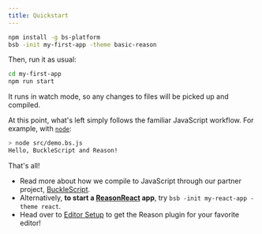 ```yaml
---
title: Quickstart
---
```


```sh
npm install -g bs-platform
bsb -init my-first-app -theme basic-reason
```

Then, run it as usual:

```sh
cd my-first-app
npm run start
```

It runs in watch mode, so any changes to files will be picked up and compiled.

At this point, what's left simply follows the familiar JavaScript workflow. For example, with [`node`](https://nodejs.org/en/):

```sh
> node src/demo.bs.js
Hello, BuckleScript and Reason!
```

That's all!

- Read more about how we compile to JavaScript through our partner project, [BuckleScript](https://bucklescript.github.io).
- Alternatively, **to start a [ReasonReact](//reasonml.github.io/reason-react/docs/en/installation.html) app**, try `bsb -init my-react-app -theme react`.
- Head over to [Editor Setup](global-installation.md) to get the Reason plugin for your favorite editor!
